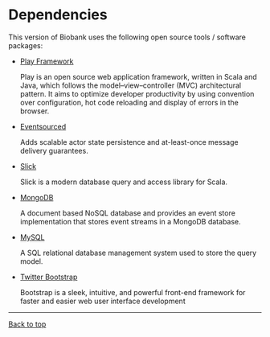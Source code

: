 # Dependencies

This version of Biobank uses the following open source tools / software packages:

* [Play Framework](http://www.playframework.com/)

    Play is an open source web application framework, written in Scala and Java, which follows the
    model–view–controller (MVC) architectural pattern. It aims to optimize developer productivity by
    using convention over configuration, hot code reloading and display of errors in the browser.

* [Eventsourced](https://github.com/eligosource/eventsourced)

    Adds scalable actor state persistence and at-least-once message delivery guarantees.

* [Slick](http://slick.typesafe.com/)

    Slick is a modern database query and access library for Scala.

* [MongoDB](http://www.mongodb.org/)

    A document based NoSQL database and provides an event store implementation that stores event
    streams in a MongoDB database.

* [MySQL](http://www.mysql.com/)

    A SQL relational database management system used to store the query model.

* [Twitter Bootstrap](http://getbootstrap.com/2.3.2/)

    Bootstrap is a sleek, intuitive, and powerful front-end framework for faster and easier web
    user interface development

---

[Back to top](../README.md)
